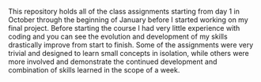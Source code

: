 This repository holds all of the class assignments starting from day 1 in October through the beginning of January before I started working on my final project. Before starting the course I had very little experience with coding and you can see the evolution and development of my skills drastically improve from start to finish. 
Some of the assignments were very trivial and designed to learn small concepts in isolation, while others were more involved and demonstrate the continued development and combination of skills learned in the scope of a week. 
